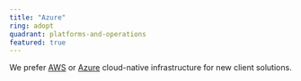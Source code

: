 ```yaml
---
title: "Azure"
ring: adopt
quadrant: platforms-and-operations
featured: true
---
```


We prefer [AWS](/platforms-and-operations/aws) or [Azure](https://azure.microsoft.com/en-us/explore/) cloud-native infrastructure for new client solutions.
